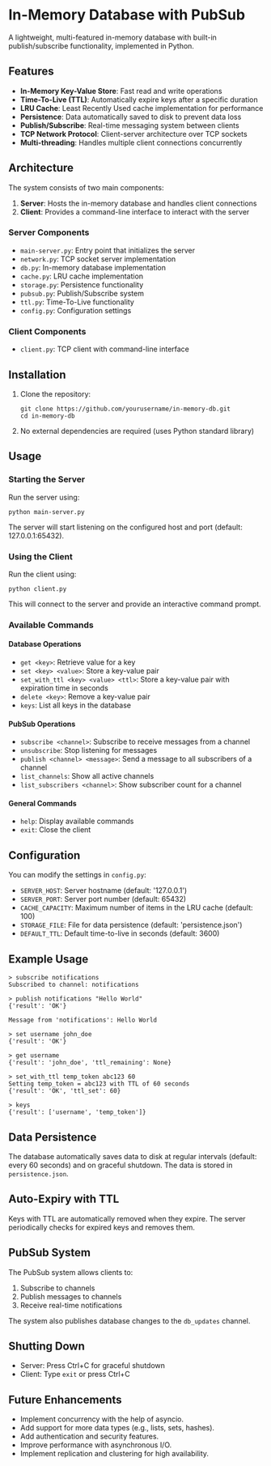 # In-Memory Database with PubSub

A lightweight, multi-featured in-memory database with built-in publish/subscribe functionality, implemented in Python.

## Features

- **In-Memory Key-Value Store**: Fast read and write operations
- **Time-To-Live (TTL)**: Automatically expire keys after a specific duration
- **LRU Cache**: Least Recently Used cache implementation for performance
- **Persistence**: Data automatically saved to disk to prevent data loss
- **Publish/Subscribe**: Real-time messaging system between clients
- **TCP Network Protocol**: Client-server architecture over TCP sockets
- **Multi-threading**: Handles multiple client connections concurrently

## Architecture

The system consists of two main components:

1. **Server**: Hosts the in-memory database and handles client connections
2. **Client**: Provides a command-line interface to interact with the server

### Server Components

- `main-server.py`: Entry point that initializes the server
- `network.py`: TCP socket server implementation
- `db.py`: In-memory database implementation
- `cache.py`: LRU cache implementation
- `storage.py`: Persistence functionality
- `pubsub.py`: Publish/Subscribe system
- `ttl.py`: Time-To-Live functionality
- `config.py`: Configuration settings

### Client Components

- `client.py`: TCP client with command-line interface

## Installation

1. Clone the repository:
   ```
   git clone https://github.com/yourusername/in-memory-db.git
   cd in-memory-db
   ```

2. No external dependencies are required (uses Python standard library)

## Usage

### Starting the Server

Run the server using:

```
python main-server.py
```

The server will start listening on the configured host and port (default: 127.0.0.1:65432).

### Using the Client

Run the client using:

```
python client.py
```

This will connect to the server and provide an interactive command prompt.

### Available Commands

#### Database Operations

- `get <key>`: Retrieve value for a key
- `set <key> <value>`: Store a key-value pair
- `set_with_ttl <key> <value> <ttl>`: Store a key-value pair with expiration time in seconds
- `delete <key>`: Remove a key-value pair
- `keys`: List all keys in the database

#### PubSub Operations

- `subscribe <channel>`: Subscribe to receive messages from a channel
- `unsubscribe`: Stop listening for messages
- `publish <channel> <message>`: Send a message to all subscribers of a channel
- `list_channels`: Show all active channels
- `list_subscribers <channel>`: Show subscriber count for a channel

#### General Commands

- `help`: Display available commands
- `exit`: Close the client

## Configuration

You can modify the settings in `config.py`:

- `SERVER_HOST`: Server hostname (default: '127.0.0.1')
- `SERVER_PORT`: Server port number (default: 65432)
- `CACHE_CAPACITY`: Maximum number of items in the LRU cache (default: 100)
- `STORAGE_FILE`: File for data persistence (default: 'persistence.json')
- `DEFAULT_TTL`: Default time-to-live in seconds (default: 3600)

## Example Usage

```
> subscribe notifications
Subscribed to channel: notifications

> publish notifications "Hello World"
{'result': 'OK'}

Message from 'notifications': Hello World

> set username john_doe
{'result': 'OK'}

> get username
{'result': 'john_doe', 'ttl_remaining': None}

> set_with_ttl temp_token abc123 60
Setting temp_token = abc123 with TTL of 60 seconds
{'result': 'OK', 'ttl_set': 60}

> keys
{'result': ['username', 'temp_token']}
```

## Data Persistence

The database automatically saves data to disk at regular intervals (default: every 60 seconds) and on graceful shutdown. The data is stored in `persistence.json`.

## Auto-Expiry with TTL

Keys with TTL are automatically removed when they expire. The server periodically checks for expired keys and removes them.

## PubSub System

The PubSub system allows clients to:

1. Subscribe to channels
2. Publish messages to channels
3. Receive real-time notifications

The system also publishes database changes to the `db_updates` channel.

## Shutting Down

- Server: Press Ctrl+C for graceful shutdown
- Client: Type `exit` or press Ctrl+C

## Future Enhancements
- Implement concurrency with the help of asyncio.
- Add support for more data types (e.g., lists, sets, hashes).
- Add authentication and security features.
- Improve performance with asynchronous I/O.
- Implement replication and clustering for high availability.
